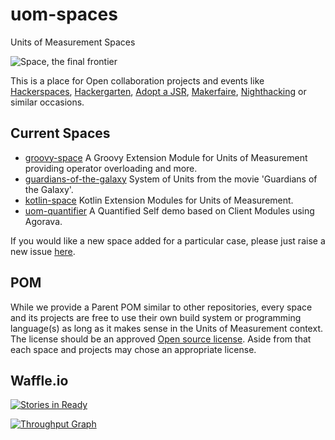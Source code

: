 # uom-spaces
Units of Measurement Spaces

![Space, the final frontier](http://orig08.deviantart.net/617f/f/2011/277/c/1/space_the_final_frontier_mr_by_glenroberson-d4bs47v.jpg)

This is a place for Open collaboration projects and events like [Hackerspaces](http://hackerspaces.org/), [Hackergarten](http://hackergarten.net/), [Adopt a JSR](https://java.net/projects/adoptajsr/pages/Home), [Makerfaire](http://makerfaire.com/), [Nighthacking](http://nighthacking.com/) or similar occasions.

## Current Spaces
* [groovy-space](./groovy-space) A Groovy Extension Module for Units of Measurement providing operator overloading and more.
* [guardians-of-the-galaxy](./guardians-of-the-galaxy) System of Units from the movie 'Guardians of the Galaxy'.
* [kotlin-space](./kotlin-space) Kotlin Extension Modules for Units of Measurement.
* [uom-quantifier](./uom-quantifier) A Quantified Self demo based on Client Modules using Agorava.

If you would like a new space added for a particular case, please just raise a new issue [here](https://github.com/unitsofmeasurement/uom-spaces/issues).

## POM
While we provide a Parent POM similar to other repositories, every space and its projects are free to use their own build system or programming language(s) as long as it makes sense in the Units of Measurement context. The license should be an approved [Open source license](https://opensource.org/licenses). Aside from that each space and projects may chose an appropriate license.
<!--
[![Issue Stats](http://issuestats.com/github/unitsofmeasurement/uom-spaces/badge/issue)](http://issuestats.com/github/unitsofmeasurement/uom-spaces)
[![Issue Stats](http://issuestats.com/github/unitsofmeasurement/uom-spaces/badge/pr)](http://issuestats.com/github/unitsofmeasurement/uom-spaces)
-->
## Waffle.io
[![Stories in Ready](https://badge.waffle.io/unitsofmeasurement/uom-spaces.png?label=ready&title=Ready)](https://waffle.io/unitsofmeasurement/uom-spaces)

[![Throughput Graph](https://graphs.waffle.io/unitsofmeasurement/uom-spaces/throughput.svg)](https://waffle.io/unitsofmeasurement/uom-spaces/metrics)
